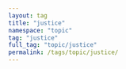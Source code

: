 ```yaml
---
layout: tag
title: "justice"
namespace: "topic"
tag: "justice"
full_tag: "topic/justice"
permalink: /tags/topic/justice/
---
```

